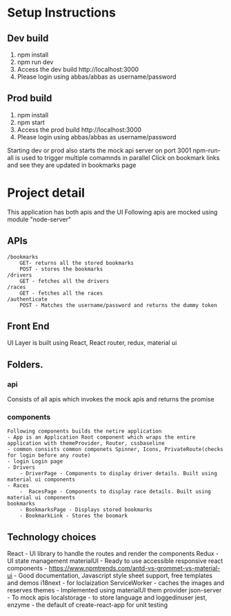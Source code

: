 
# Setup Instructions
## Dev build

1. npm install
2. npm run dev
3. Access the dev build http://localhost:3000
4. Please login using abbas/abbas as username/password

## Prod build
1. npm install
2. npm start
3. Access the prod build http://localhost:3000
4. Please login using abbas/abbas as username/password

Starting dev or prod also starts the mock api server on port 3001 
npm-run-all is used to trigger multiple comamnds in parallel
Click on bookmark links and see they are updated in bookmarks page

# Project detail
This application has both apis and the UI
Following apis are mocked using module "node-server"

## APIs
	/bookmarks
		GET- returns all the stored bookmarks
		POST - stores the bookmarks
	/drivers
		GET - fetches all the drivers
	/races
		GET - fetches all the races
	/authenticate
		POST - Matches the username/password and returns the dummy token
##  Front End
UI Layer is built using React, React router, redux, material ui
## Folders.
### api 
Consists of all apis which invokes the mock apis and returns the promise
### components 
	Following components builds the netire application
	- App is an Application Root component which wraps the entire application with themeProvider, Router, cssbaseline
	- common consists common componets Spinner, Icons, PrivateRoute(checks for login before any route)
	- login Login page
	- Drivers
		- DriverPage - Components to display driver details. Built using material ui components
	- Races
		-  RacesPage - Components to display race details. Built using material ui components
	bookmarks 
		- BookmarksPage - Displays stored bookmarks
		- BookmarkLink - Stores the boomark
## Technology choices
React - UI library to handle the routes and render the components
Redux - UI state management
materialUI - Ready to use accessible responsive react components
		   - https://www.npmtrends.com/antd-vs-grommet-vs-material-ui
		   - Good documentation, Javascript style sheet support, free templates and demos
i18next - for loclaization
ServiceWorker - caches the images and reserves
themes - Implemented using materialUI them provider
json-server - To mock apis
localstorage - to store language and loggedinuser
jest, enzyme - the default of create-react-app for unit testing	
